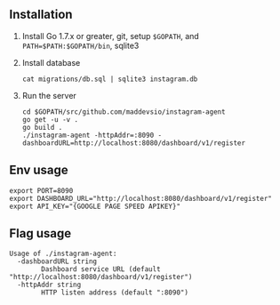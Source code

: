 ## Installation

1. Install Go 1.7.x or greater, git, setup `$GOPATH`, and `PATH=$PATH:$GOPATH/bin`, sqlite3

2. Install database
    ```
    cat migrations/db.sql | sqlite3 instagram.db
    ```
2. Run the server
    ```
    cd $GOPATH/src/github.com/maddevsio/instagram-agent
    go get -u -v .
    go build .
    ./instagram-agent -httpAddr=:8090 -dashboardURL=http://localhost:8080/dashboard/v1/register
    ```
## Env usage
```
export PORT=8090
export DASHBOARD_URL="http://localhost:8080/dashboard/v1/register"
export API_KEY="{GOOGLE PAGE SPEED APIKEY}"
```

## Flag usage
```
Usage of ./instagram-agent:
  -dashboardURL string
       	Dashboard service URL (default "http://localhost:8080/dashboard/v1/register")
  -httpAddr string
       	HTTP listen address (default ":8090")
```
